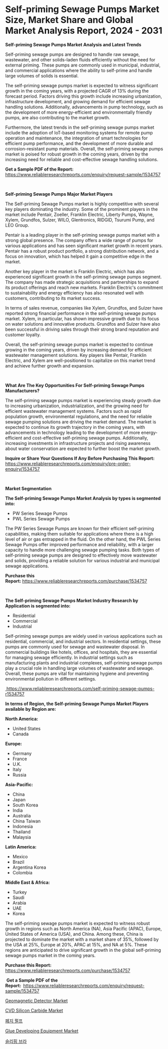 <p><h1>Self-priming Sewage Pumps Market Size, Market Share and Global Market Analysis Report, 2024 - 2031</h1></p><p><strong>Self-priming Sewage Pumps Market Analysis and Latest Trends</strong></p>
<p><p>Self-priming sewage pumps are designed to handle raw sewage, wastewater, and other solids-laden fluids efficiently without the need for external priming. These pumps are commonly used in municipal, industrial, and commercial applications where the ability to self-prime and handle large volumes of solids is essential.</p><p>The self-priming sewage pumps market is expected to witness significant growth in the coming years, with a projected CAGR of 13% during the forecast period. Factors driving this growth include increasing urbanization, infrastructure development, and growing demand for efficient sewage handling solutions. Additionally, advancements in pump technology, such as the development of more energy-efficient and environmentally friendly pumps, are also contributing to the market growth.</p><p>Furthermore, the latest trends in the self-priming sewage pumps market include the adoption of IoT-based monitoring systems for remote pump operation and maintenance, the integration of smart technologies for efficient pump performance, and the development of more durable and corrosion-resistant pump materials. Overall, the self-priming sewage pumps market is poised for robust growth in the coming years, driven by the increasing need for reliable and cost-effective sewage handling solutions.</p></p>
<p><strong>Get a Sample PDF of the Report:&nbsp;</strong> <a href="https://www.reliableresearchreports.com/enquiry/request-sample/1534757">https://www.reliableresearchreports.com/enquiry/request-sample/1534757</a></p>
<p>&nbsp;</p>
<p><strong>Self-priming Sewage Pumps Major Market Players</strong></p>
<p><p>The Self-priming Sewage Pumps market is highly competitive with several key players dominating the industry. Some of the prominent players in the market include Pentair, Zoeller, Franklin Electric, Liberty Pumps, Wayne, Xylem, Grundfos, Sulzer, WILO, Glentronics, RIDGID, Tsurumi Pump, and LEO Group.</p><p>Pentair is a leading player in the self-priming sewage pumps market with a strong global presence. The company offers a wide range of pumps for various applications and has seen significant market growth in recent years. Pentair has a robust product portfolio, a strong distribution network, and a focus on innovation, which has helped it gain a competitive edge in the market.</p><p>Another key player in the market is Franklin Electric, which has also experienced significant growth in the self-priming sewage pumps segment. The company has made strategic acquisitions and partnerships to expand its product offerings and reach new markets. Franklin Electric's commitment to sustainability and energy efficiency has also resonated well with customers, contributing to its market success.</p><p>In terms of sales revenue, companies like Xylem, Grundfos, and Sulzer have reported strong financial performance in the self-priming sewage pumps market. Xylem, in particular, has shown impressive growth due to its focus on water solutions and innovative products. Grundfos and Sulzer have also been successful in driving sales through their strong brand reputation and customer loyalty.</p><p>Overall, the self-priming sewage pumps market is expected to continue growing in the coming years, driven by increasing demand for efficient wastewater management solutions. Key players like Pentair, Franklin Electric, and Xylem are well-positioned to capitalize on this market trend and achieve further growth and expansion.</p></p>
<p>&nbsp;</p>
<p><strong>What Are The Key Opportunities For Self-priming Sewage Pumps Manufacturers?</strong></p>
<p><p>The self-priming sewage pumps market is experiencing steady growth due to increasing urbanization, industrialization, and the growing need for efficient wastewater management systems. Factors such as rapid population growth, environmental regulations, and the need for reliable sewage pumping solutions are driving the market demand. The market is expected to continue its growth trajectory in the coming years, with advancements in technology leading to the development of more energy-efficient and cost-effective self-priming sewage pumps. Additionally, increasing investments in infrastructure projects and rising awareness about water conservation are expected to further boost the market growth.</p></p>
<p><strong>Inquire or Share Your Questions If Any Before Purchasing This Report:</strong> <a href="https://www.reliableresearchreports.com/enquiry/pre-order-enquiry/1534757">https://www.reliableresearchreports.com/enquiry/pre-order-enquiry/1534757</a></p>
<p>&nbsp;</p>
<p><strong>Market Segmentation</strong></p>
<p><strong>The Self-priming Sewage Pumps Market Analysis by types is segmented into:</strong></p>
<p><ul><li>PW Series Sewage Pumps</li><li>PWL Series Sewage Pumps</li></ul></p>
<p><p>The PW Series Sewage Pumps are known for their efficient self-priming capabilities, making them suitable for applications where there is a high level of air or gas entrapped in the fluid. On the other hand, the PWL Series Sewage Pumps offer improved performance and reliability, with a larger capacity to handle more challenging sewage pumping tasks. Both types of self-priming sewage pumps are designed to effectively move wastewater and solids, providing a reliable solution for various industrial and municipal sewage applications.</p></p>
<p><strong>Purchase this Report:&nbsp;</strong><a href="https://www.reliableresearchreports.com/purchase/1534757">https://www.reliableresearchreports.com/purchase/1534757</a></p>
<p>&nbsp;</p>
<p><strong>The Self-priming Sewage Pumps Market Industry Research by Application is segmented into:</strong></p>
<p><ul><li>Residential</li><li>Commercial</li><li>Industrial</li></ul></p>
<p><p>Self-priming sewage pumps are widely used in various applications such as residential, commercial, and industrial sectors. In residential settings, these pumps are commonly used for sewage and wastewater disposal. In commercial buildings like hotels, offices, and hospitals, they are essential for managing sewage efficiently. In industrial settings such as manufacturing plants and industrial complexes, self-priming sewage pumps play a crucial role in handling large volumes of wastewater and sewage. Overall, these pumps are vital for maintaining hygiene and preventing environmental pollution in different settings.</p></p>
<p><a href="https://www.reliableresearchreports.com/self-priming-sewage-pumps-r1534757">&nbsp;https://www.reliableresearchreports.com/self-priming-sewage-pumps-r1534757</a></p>
<p><strong>In terms of Region, the Self-priming Sewage Pumps Market Players available by Region are:</strong></p>
<p>
    <p> <strong> North America: </strong>
        <ul>
            <li>United States</li>
            <li>Canada</li>
        </ul>
        </p> 
    <p> <strong> Europe: </strong>
        <ul>
            <li>Germany</li>
            <li>France</li>
            <li>U.K.</li>
            <li>Italy</li>
            <li>Russia</li>
        </ul>
        </p> 
    <p> <strong> Asia-Pacific: </strong>
        <ul>
            <li>China</li>
            <li>Japan</li>
            <li>South Korea</li>
            <li>India</li>
            <li>Australia</li>
            <li>China Taiwan</li>
            <li>Indonesia</li>
            <li>Thailand</li>
            <li>Malaysia</li>
        </ul>
        </p> 
    <p> <strong> Latin America: </strong>
        <ul>
            <li>Mexico</li>
            <li>Brazil</li>
            <li>Argentina Korea</li>
            <li>Colombia</li>
        </ul>
        </p> 
    <p> <strong> Middle East & Africa: </strong>
        <ul>
            <li>Turkey</li>
            <li>Saudi</li>
            <li>Arabia</li>
            <li>UAE</li>
            <li>Korea</li>
        </ul>
    </p>
    </p>
<p><p>The self-priming sewage pumps market is expected to witness robust growth in regions such as North America (NA), Asia Pacific (APAC), Europe, United States of America (USA), and China. Among these, China is projected to dominate the market with a market share of 35%, followed by the USA at 25%, Europe at 20%, APAC at 15%, and NA at 5%. These regions are anticipated to drive significant growth in the global self-priming sewage pumps market in the coming years.</p></p>
<p><strong>Purchase this Report: </strong><a href="https://www.reliableresearchreports.com/purchase/1534757">https://www.reliableresearchreports.com/purchase/1534757</a></p>
<p>&nbsp;<strong>Get a Sample PDF of the Report:&nbsp;&nbsp;</strong><a href="https://www.reliableresearchreports.com/enquiry/request-sample/1534757">https://www.reliableresearchreports.com/enquiry/request-sample/1534757</a></p>
<p><strong></strong></p>
<p><p><a href="https://github.com/seekum/Market-Research-Report-List-2/blob/main/geomagnetic-detector-market.md">Geomagnetic Detector Market</a></p><p><a href="https://issuu.com/reportprime-2/docs/cvd-silicon-carbide-market-size-2030.pptx">CVD Silicon Carbide Market</a></p><p><a href="https://github.com/vsap75a286l/Market-Research-Report-List-1/blob/main/117733737039.md">폐지 펄프</a></p><p><a href="https://github.com/nancykennedykellievqfqt2/Market-Research-Report-List-2/blob/main/glue-developing-equipment-market.md">Glue Developing Equipment Market</a></p><p><a href="https://github.com/Maeennan456456/Market-Research-Report-List-1/blob/main/855379937040.md">슬리핑 브라</a></p></p>